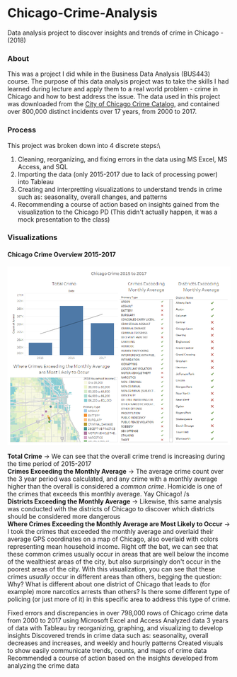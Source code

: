 # Chicago-Crime-Analysis
Data analysis project to discover insights and trends of crime in Chicago - (2018)


### About
This was a project I did while in the Business Data Analysis (BUS443) course. The purpose of this data analysis project was to take the skills I had learned during lecture and apply them to a real world problem - crime in Chicago and how to best address the issue. The data used in this project was downloaded from the [City of Chicago Crime Catalog](https://www.chicago.gov/city/en/dataset/crime.html), and contained over 800,000 distinct incidents over 17 years, from 2000 to 2017.

### Process
This project was broken down into 4 discrete steps:\
1. Cleaning, reorganizing, and fixing errors in the data using MS Excel, MS Access, and SQL
2. Importing the data (only 2015-2017 due to lack of processing power) into Tableau
3. Creating and interpretting visualizations to understand trends in crime such as: seasonality, overall changes, and patterns
4. Recommending a course of action based on insights gained from the visualization to the Chicago PD (This didn't actually happen, it was a mock presentation to the class)

### Visualizations
#### Chicago Crime Overview 2015-2017
![Tableau img crime overview](Tableau_Overview.png)

**Total Crime** → We can see that the overall crime trend is increasing during the time period of 2015-2017\
**Crimes Exceeding the Monthly Average** → The average crime count over the 3 year period was calculated, and any crime with a monthly average higher than the overall is considered a *common crime*. Homicide is one of the crimes that exceeds this monthly average. Yay Chicago! /s\
**Districts Exceeding the Monthly Average** → Likewise, this same analysis was conducted with the districts of Chicago to discover which districts should be considered more dangerous\
**Where Crimes Exceeding the Monthly Average are Most Likely to Occur** → I took the crimes that exceeded the monthly average and overlaid their average GPS coordinates on a map of Chicago, also overlaid with colors representing mean household income. Right off the bat, we can see that these common crimes usually occur in areas that are well below the income of the wealthiest areas of the city, but also surprisingly don't occur in the poorest areas of the city. With this visualization, you can see that these crimes *usually* occur in different areas than others, begging the question: Why? What is different about one district of Chicago that leads to (for example) more narcotics arrests than others? Is there some different type of policing (or just more of it) in this specific area to address this type of crime. 


Fixed errors and discrepancies in over 798,000 rows of Chicago crime data from 2000 to 2017 using Microsoft Excel and Access
Analyzed data 3 years of data with Tableau by reorganizing, graphing, and visualizing to develop insights
Discovered trends in crime data such as: seasonality, overall decreases and increases, and weekly and hourly patterns
Created visuals to show easily communicate trends, counts, and maps of crime data
Recommended a course of action based on the insights developed from analyzing the crime data
